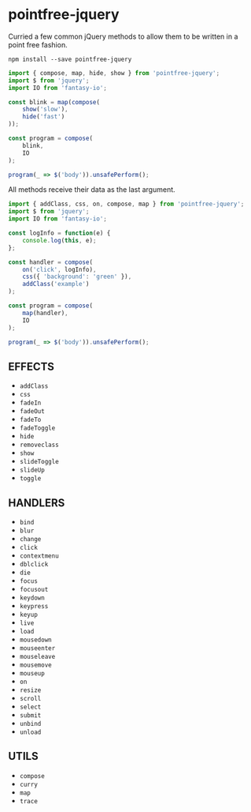pointfree-jquery
=================

Curried a few common jQuery methods to allow them to be written in a point free fashion.

`npm install --save pointfree-jquery`

```js
import { compose, map, hide, show } from 'pointfree-jquery';
import $ from 'jquery';
import IO from 'fantasy-io';

const blink = map(compose( 
    show('slow'),
    hide('fast')
));

const program = compose( 
    blink,
    IO
);

program(_ => $('body')).unsafePerform();

```

All methods receive their data as the last argument.

```js
import { addClass, css, on, compose, map } from 'pointfree-jquery';
import $ from 'jquery';
import IO from 'fantasy-io';

const logInfo = function(e) { 
    console.log(this, e);
};

const handler = compose( 
    on('click', logInfo),
    css({ 'background': 'green' }),
    addClass('example')
);

const program = compose( 
    map(handler),
    IO
);  

program(_ => $('body')).unsafePerform();

```

EFFECTS
--------

* `addClass`
* `css`
* `fadeIn`
* `fadeOut`
* `fadeTo`
* `fadeToggle`
* `hide`
* `removeclass`
* `show`
* `slideToggle`
* `slideUp`
* `toggle`

HANDLERS
--------

* `bind`
* `blur`
* `change`
* `click`
* `contextmenu`
* `dblclick`
* `die`
* `focus`
* `focusout`
* `keydown`
* `keypress`
* `keyup`
* `live`
* `load`
* `mousedown`
* `mouseenter`
* `mouseleave`
* `mousemove`
* `mouseup`
* `on`
* `resize`
* `scroll`
* `select`
* `submit`
* `unbind`
* `unload`

UTILS
--------

* `compose`
* `curry`
* `map`
* `trace`
